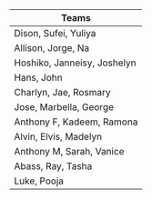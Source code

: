 | Teams |
|-------|
| Dison, Sufei, Yuliya |
| Allison, Jorge, Na  |
| Hoshiko, Janneisy, Joshelyn |
| Hans, John |
| Charlyn, Jae, Rosmary |
| Jose, Marbella, George |
| Anthony F, Kadeem, Ramona | 
| Alvin, Elvis, Madelyn |
| Anthony M, Sarah, Vanice |
| Abass, Ray, Tasha |
| Luke, Pooja |
